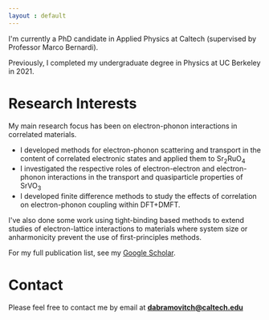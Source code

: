 ```yaml
---
layout : default
---
```


I'm currently a PhD candidate in Applied Physics at Caltech (supervised by Professor Marco Bernardi). 

Previously, I completed my undergraduate degree in Physics at UC Berkeley in 2021. 

# Research Interests 

My main research focus has been on electron-phonon interactions in correlated materials. 
* I developed methods for electron-phonon scattering and transport in the content of correlated electronic states and applied them to Sr<sub>2</sub>RuO<sub>4</sub>
* I investigated the respective roles of electron-electron and electron-phonon interactions in the transport and quasiparticle properties of SrVO<sub>3</sub>
* I developed finite difference methods to study the effects of correlation on electron-phonon coupling within DFT+DMFT.

I've also done some work using tight-binding based methods to extend studies of electron-lattice interactions to materials where system size or anharmonicity prevent the use of first-principles methods. 

For my full publication list, see my [Google Scholar](https://scholar.google.com/citations?user=7NC7o9UAAAAJ&hl=en).

# Contact

Please feel free to contact me by email at **dabramovitch@caltech.edu**


